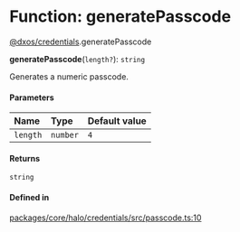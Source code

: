 # Function: generatePasscode

[@dxos/credentials](../modules/dxos_credentials.md).generatePasscode

**generatePasscode**(`length?`): `string`

Generates a numeric passcode.

#### Parameters

| Name | Type | Default value |
| :------ | :------ | :------ |
| `length` | `number` | `4` |

#### Returns

`string`

#### Defined in

[packages/core/halo/credentials/src/passcode.ts:10](https://github.com/dxos/dxos/blob/main/packages/core/halo/credentials/src/passcode.ts#L10)
